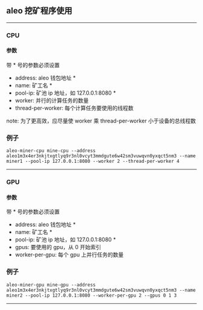 ## aleo 挖矿程序使用
---
### CPU
#### 参数
带 * 号的参数必须设置
- address: aleo 钱包地址 *
- name: 矿工名 *
- pool-ip: 矿池 ip 地址，如 127.0.0.1:8080 *
- worker: 并行的计算任务的数量
- thread-per-worker: 每个计算任务要使用的线程数

note: 为了更高效，应尽量使 worker 乘 thread-per-worker 小于设备的总线程数

### 例子
```
aleo-miner-cpu mine-cpu --address aleo1m3x4er3nkjtxgtlyq9r3nl0vcyt3mmdgute6w42sm3vuwqvn0yxqct5nm3 --name miner1 --pool-ip 127.0.0.1:8080 --worker 2 --thread-per-worker 4
```

---

### GPU
#### 参数
带 * 号的参数必须设置
- address: aleo 钱包地址 *
- name: 矿工名 *
- pool-ip: 矿池 ip 地址，如 127.0.0.1:8080 *
- gpus: 要使用的 gpu，从 0 开始索引
- worker-per-gpu: 每个 gpu 上并行任务的数量
### 例子
```
aleo-miner-gpu mine-gpu --address aleo1m3x4er3nkjtxgtlyq9r3nl0vcyt3mmdgute6w42sm3vuwqvn0yxqct5nm3 --name miner2 --pool-ip 127.0.0.1:8080 --worker-per-gpu 2 --gpus 0 1 3
```
---